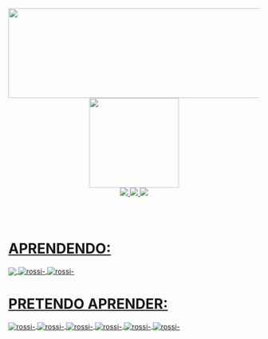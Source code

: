 


 ##    
 
<div align="center">
  <a href="https://github.com/GabrielRossi-gr">
  <img height="180em" width="800"  src="https://github-readme-stats.vercel.app/api?username=GabrielRossi-gr&show_icons=true&theme=dracula&include_all_commits=true&count_private=false"/>
 <img height="180" src="https://github-readme-stats.vercel.app/api/top-langs/?username=GabrielRossi-gr&layout=compact&langs_count=7&theme=dracula"/> 
</div>
  
  <div align="center">
  <a href="https://www.facebook.com/gabriel.desouzarossi.9">
  <img src="https://img.shields.io/badge/Facebook-1877F2?style=for-the-badge&logo=facebook&logoColor=white"/>
 
   <a href="https://www.linkedin.com/in/gabriel-s-rossi-4263681a3/">
  <img src="https://img.shields.io/badge/LinkedIn-0077B5?style=for-the-badge&logo=linkedin&logoColor=white"/>
     
  <a href="https://www.instagram.com/gabriel_s_rossi/?hl=pt-br">
  <img src="https://img.shields.io/badge/Instagram-E4405F?style=for-the-badge&logo=instagram&logoColor=white"/>
 
 </div>

  ##

 <div style="display: inline_block"><br>
   <h1> APRENDENDO:  </h1>
  <img align="center"  src="https://img.shields.io/badge/C-00599C?style=for-the-badge&logo=c&logoColor=white">
  <img align="center" alt="rossi-"  src="https://img.shields.io/badge/React-20232A?style=for-the-badge&logo=react&logoColor=61DAFB">
  <img align="center" alt="rossi-"  src="https://img.shields.io/badge/TypeScript-007ACC?style=for-the-badge&logo=typescript&logoColor=white">
</div>
  

<div>   
  <h1> PRETENDO APRENDER: </h1>
  <img align="center" alt="rossi-"  src="https://img.shields.io/badge/Python-14354C?style=for-the-badge&logo=python&logoColor=white">
  <img align="center" alt="rossi-"  src="https://img.shields.io/badge/C%2B%2B-00599C?style=for-the-badge&logo=c%2B%2B&logoColor=white">
  <img align="center" alt="rossi-"  src="https://img.shields.io/badge/C%23-239120?style=for-the-badge&logo=c-sharp&logoColor=white">
  <img align="center" alt="rossi-"  src="https://img.shields.io/badge/Java-ED8B00?style=for-the-badge&logo=java&logoColor=white">
  <img align="center" alt="rossi-"  src="https://img.shields.io/badge/Flutter-02569B?style=for-the-badge&logo=flutter&logoColor=white">
  <img align="center" alt="rossi-"  src="https://img.shields.io/badge/Node.js-43853D?style=for-the-badge&logo=node.js&logoColor=white">
 
  </div>

  
